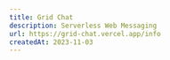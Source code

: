 ```yaml
---
title: Grid Chat
description: Serverless Web Messaging
url: https://grid-chat.vercel.app/info
createdAt: 2023-11-03
---
```

